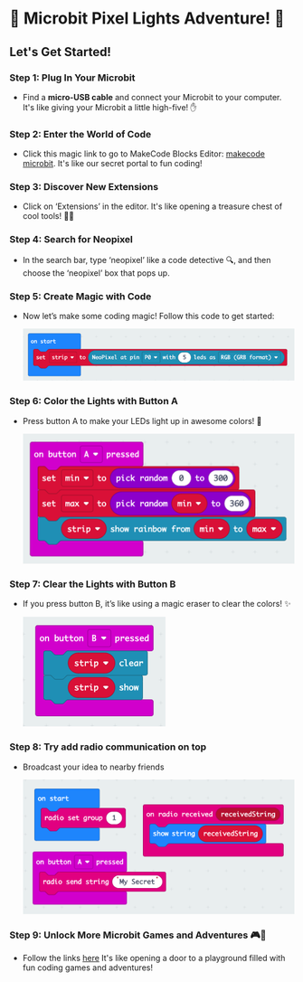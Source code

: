 
# 🌟 Microbit Pixel Lights Adventure! 🌈

## Let's Get Started!

### Step 1: Plug In Your Microbit

-   Find a **micro-USB cable** and connect your Microbit to your computer. It's like giving your Microbit a little high-five! ✋

### Step 2: Enter the World of Code

-   Click this magic link to go to MakeCode Blocks Editor: [makecode microbit](https://makecode.microbit.org/). It's like our secret portal to fun coding!

### Step 3: Discover New Extensions

-   Click on ‘Extensions’ in the editor. It's like opening a treasure chest of cool tools! 🏴‍☠️

### Step 4: Search for Neopixel

-   In the search bar, type ‘neopixel’ like a code detective 🔍, and then choose the ‘neopixel’ box that pops up.

### Step 5: Create Magic with Code

-   Now let’s make some coding magic! Follow this code to get started:
    
    ![Init code](imgs/init_led.png)
    

### Step 6: Color the Lights with Button A

-   Press button A to make your LEDs light up in awesome colors! 🌈
    
    ![Set color](imgs/set_color.png)
    

### Step 7: Clear the Lights with Button B

-   If you press button B, it’s like using a magic eraser to clear the colors! ✨
    
    ![Clear color](imgs/clear_color.png)

### Step 8: Try add radio communication on top

-   Broadcast your idea to nearby friends

    ![Radio](imgs/radio.png)

### Step 9: Unlock More Microbit Games and Adventures 🎮🚀

-   Follow the links [here](https://makecode.microbit.org/examples) It's like opening a door to a playground filled with fun coding games and adventures!